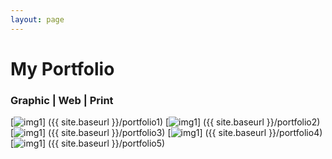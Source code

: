 ```yaml
---
layout: page
---
```


# My Portfolio

### Graphic | Web | Print

[![img1](https://farm9.staticflickr.com/8649/16149991909_74a846a755_q.jpg)] ({{ site.baseurl }}/portfolio1)
[![img1](https://farm8.staticflickr.com/7500/16148585678_855f5e31d2_q.jpg)] ({{ site.baseurl }}/portfolio2)
[![img1](https://farm8.staticflickr.com/7524/16334412341_fab262ccb8_q.jpg)] ({{ site.baseurl }}/portfolio3)
[![img1](https://farm8.staticflickr.com/7518/15716253963_b30fb08415_q.jpg)] ({{ site.baseurl }}/portfolio4)
[![img1](https://farm8.staticflickr.com/7508/16148793330_5a0cc6007a_q.jpg)] ({{ site.baseurl }}/portfolio5)
